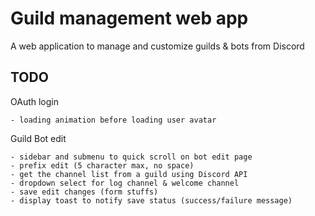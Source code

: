 # Guild management web app
A web application to manage and customize guilds & bots from Discord

## TODO
OAuth login

    - loading animation before loading user avatar

Guild Bot edit

    - sidebar and submenu to quick scroll on bot edit page
    - prefix edit (5 character max, no space) 
    - get the channel list from a guild using Discord API
    - dropdown select for log channel & welcome channel
    - save edit changes (form stuffs)
    - display toast to notify save status (success/failure message)
